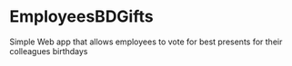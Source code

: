 # EmployeesBDGifts
 Simple Web app that allows employees to vote for best presents for their colleagues birthdays
